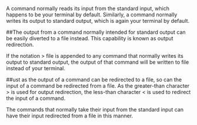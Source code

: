 A command normally reads its input from the standard input, which happens to be your terminal by default. Similarly, a command normally writes its output to standard output, which is again your terminal by default.

##The output from a command normally intended for standard output can be easily diverted to a file instead. This capability is known as output redirection.

If the notation > file is appended to any command that normally writes its output to standard output, the output of that command will be written to file instead of your terminal.

##ust as the output of a command can be redirected to a file, so can the input of a command be redirected from a file. As the greater-than character > is used for output redirection, the less-than character < is used to redirect the input of a command.

The commands that normally take their input from the standard input can have their input redirected from a file in this manner.